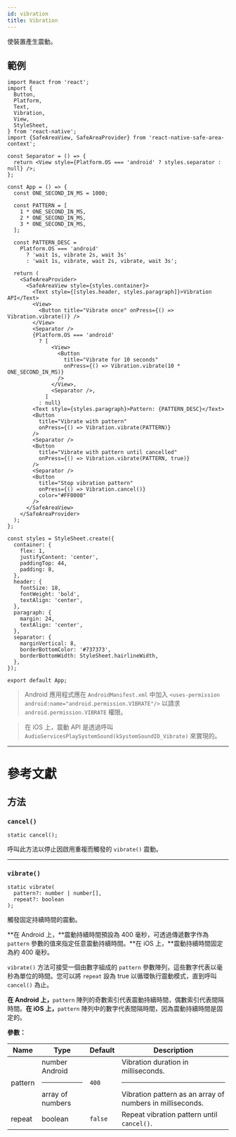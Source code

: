 ```yaml
---
id: vibration
title: Vibration
---
```


使裝置產生震動。

## 範例

```SnackPlayer name=Vibration%20Example&supportedPlatforms=ios,android
import React from 'react';
import {
  Button,
  Platform,
  Text,
  Vibration,
  View,
  StyleSheet,
} from 'react-native';
import {SafeAreaView, SafeAreaProvider} from 'react-native-safe-area-context';

const Separator = () => {
  return <View style={Platform.OS === 'android' ? styles.separator : null} />;
};

const App = () => {
  const ONE_SECOND_IN_MS = 1000;

  const PATTERN = [
    1 * ONE_SECOND_IN_MS,
    2 * ONE_SECOND_IN_MS,
    3 * ONE_SECOND_IN_MS,
  ];

  const PATTERN_DESC =
    Platform.OS === 'android'
      ? 'wait 1s, vibrate 2s, wait 3s'
      : 'wait 1s, vibrate, wait 2s, vibrate, wait 3s';

  return (
    <SafeAreaProvider>
      <SafeAreaView style={styles.container}>
        <Text style={[styles.header, styles.paragraph]}>Vibration API</Text>
        <View>
          <Button title="Vibrate once" onPress={() => Vibration.vibrate()} />
        </View>
        <Separator />
        {Platform.OS === 'android'
          ? [
              <View>
                <Button
                  title="Vibrate for 10 seconds"
                  onPress={() => Vibration.vibrate(10 * ONE_SECOND_IN_MS)}
                />
              </View>,
              <Separator />,
            ]
          : null}
        <Text style={styles.paragraph}>Pattern: {PATTERN_DESC}</Text>
        <Button
          title="Vibrate with pattern"
          onPress={() => Vibration.vibrate(PATTERN)}
        />
        <Separator />
        <Button
          title="Vibrate with pattern until cancelled"
          onPress={() => Vibration.vibrate(PATTERN, true)}
        />
        <Separator />
        <Button
          title="Stop vibration pattern"
          onPress={() => Vibration.cancel()}
          color="#FF0000"
        />
      </SafeAreaView>
    </SafeAreaProvider>
  );
};

const styles = StyleSheet.create({
  container: {
    flex: 1,
    justifyContent: 'center',
    paddingTop: 44,
    padding: 8,
  },
  header: {
    fontSize: 18,
    fontWeight: 'bold',
    textAlign: 'center',
  },
  paragraph: {
    margin: 24,
    textAlign: 'center',
  },
  separator: {
    marginVertical: 8,
    borderBottomColor: '#737373',
    borderBottomWidth: StyleSheet.hairlineWidth,
  },
});

export default App;
```

> Android 應用程式應在 `AndroidManifest.xml` 中加入 `<uses-permission android:name="android.permission.VIBRATE"/>` 以請求 `android.permission.VIBRATE` 權限。

> 在 iOS 上，震動 API 是透過呼叫 `AudioServicesPlaySystemSound(kSystemSoundID_Vibrate)` 來實現的。

---

# 參考文獻

## 方法

### `cancel()`

```tsx
static cancel();
```

呼叫此方法以停止因啟用重複而觸發的 `vibrate()` 震動。

---

### `vibrate()`

```tsx
static vibrate(
  pattern?: number | number[],
  repeat?: boolean
);
```

觸發固定持續時間的震動。

**在 Android 上，**震動持續時間預設為 400 毫秒，可透過傳遞數字作為 `pattern` 參數的值來指定任意震動持續時間。**在 iOS 上，**震動持續時間固定為約 400 毫秒。

`vibrate()` 方法可接受一個由數字組成的 `pattern` 參數陣列，這些數字代表以毫秒為單位的時間。您可以將 `repeat` 設為 true 以循環執行震動模式，直到呼叫 `cancel()` 為止。

**在 Android 上，**`pattern` 陣列的奇數索引代表震動持續時間，偶數索引代表間隔時間。**在 iOS 上，**`pattern` 陣列中的數字代表間隔時間，因為震動持續時間是固定的。

**參數：**

| Name    | Type                                                                     | Default | Description                                                                                       |
| ------- | ------------------------------------------------------------------------ | ------- | ------------------------------------------------------------------------------------------------- |
| pattern | number <div className="label android">Android</div><hr/>array of numbers | `400`   | Vibration duration in milliseconds.<hr/>Vibration pattern as an array of numbers in milliseconds. |
| repeat  | boolean                                                                  | `false` | Repeat vibration pattern until `cancel()`.                                                        |